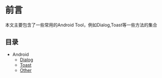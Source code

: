 # 前言

本文主要包含了一些常用的Android Tool，例如Dialog,Toast等一些方法的集合

## 目录

- Android
  - [Dialog](/Component/dialog.md)
  - [Toast](/Component/toast.md)
  - [Other](#android)